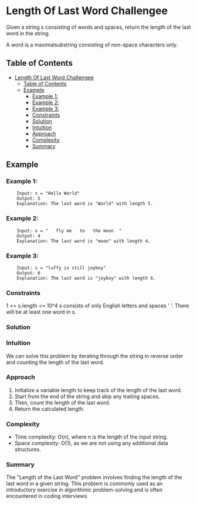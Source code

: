 # Length Of Last Word Challengee

Given a string s consisting of words and spaces, return the length of the last word in the string.

A word is a maximalsubstring consisting of non-space characters only.

## Table of Contents

- [Length Of Last Word Challengee](#length-of-last-word-challengee)
  - [Table of Contents](#table-of-contents)
  - [Example](#example)
    - [Example 1:](#example-1)
    - [Example 2:](#example-2)
    - [Example 3:](#example-3)
    - [Constraints](#constraints)
    - [Solution](#solution)
    - [Intuition](#intuition)
    - [Approach](#approach)
    - [Complexity](#complexity)
    - [Summary](#summary)

## Example

### Example 1:

        Input: s = "Hello World"
        Output: 5
        Explanation: The last word is "World" with length 5.

### Example 2:

        Input: s = "   fly me   to   the moon  "
        Output: 4
        Explanation: The last word is "moon" with length 4.

### Example 3:

        Input: s = "luffy is still joyboy"
        Output: 6
        Explanation: The last word is "joyboy" with length 6.

### Constraints

1 <= s.length <= 10^4
s consists of only English letters and spaces ' '.
There will be at least one word in s.

### Solution

### Intuition

We can solve this problem by iterating through the string in reverse order and counting the length of the last word.

### Approach

1. Initialize a variable length to keep track of the length of the last word.
2. Start from the end of the string and skip any trailing spaces.
3. Then, count the length of the last word.
4. Return the calculated length.

### Complexity

- Time complexity: O(n), where n is the length of the input string.
- Space complexity: O(1), as we are not using any additional data structures.

### Summary

The "Length of the Last Word" problem involves finding the length of the last word in a given string. This problem is commonly used as an introductory exercise in algorithmic problem-solving and is often encountered in coding interviews.

